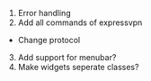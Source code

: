 1. Error handling
2. Add all commands of expressvpn
  * Change protocol
3. Add support for menubar?
4. Make widgets seperate classes?
